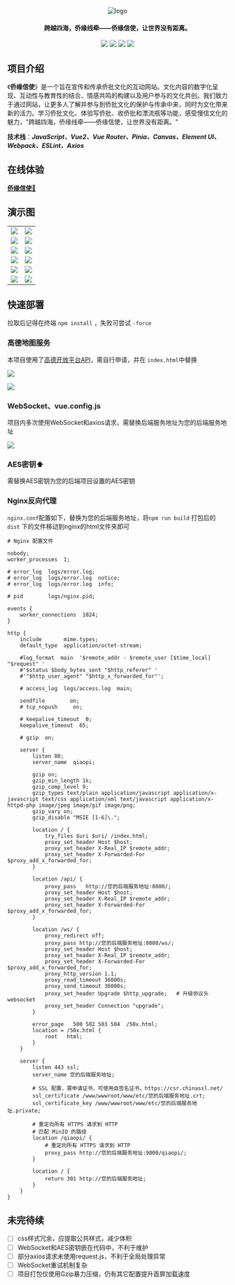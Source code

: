 <p align="center">
	<img alt="logo" src="https://raw.githubusercontent.com/trashwbin/Qiaopi_vue/refs/heads/master/init_qiaopi_vue/images/logo.png">
</p>
<h4 align="center">跨越四海，侨缘线牵——侨缘信使，让世界没有距离。</h4>
<p align="center">
	<a href="https://gitee.com/trashwbin/qiaopi_vue"><img src="https://img.shields.io/badge/%E4%BE%A8%E7%BC%98%E4%BF%A1%E4%BD%BF-github?logo=gitee&label=gitee&labelColor=%23C71D23&color=%23000"></a>
    <a href="https://github.com/trashwbin/Qiaopi"><img src="https://img.shields.io/badge/%E5%90%8E%E7%AB%AF%E5%B7%A5%E7%A8%8B-gitee?logo=github&label=github&color=%23181717"></a>
	<a href="https://github.com/trashwbin/Qiaopi"><img src="https://img.shields.io/badge/Qiaopi-v1.0.1-brightgreen.svg"></a>
	<a href="https://github.com/trashwbin/Qiaopi_vue?tab=MIT-1-ov-file"><img src="https://img.shields.io/github/license/mashape/apistatus.svg"></a>
</p>



## 项目介绍

《**侨缘信使**》是一个旨在宣传和传承侨批文化的互动网站。文化内容的数字化呈现、互动性与教育性的结合、情感共鸣的构建以及用户参与的文化共创。我们致力于通过网站，让更多人了解并参与到侨批文化的保护与传承中来，同时为文化带来新的活力。学习侨批文化、体验写侨批、收侨批和漂流瓶等功能，感受慢信文化的魅力，"跨越四海，侨缘线牵——侨缘信使，让世界没有距离。"

**技术栈**：***JavaScript、Vue2、Vue Router、Pinia、Canvas、Element UI、Webpack、ESLint、Axios***

## **在线体验**

**[侨缘信使🎉](http://110.41.58.26/)**

## 演示图

<table>
    <tr>
        <td><img src="https://raw.githubusercontent.com/trashwbin/Qiaopi_vue/refs/heads/master/init_qiaopi_vue/images/home.png"/></td>
        <td><img src="https://raw.githubusercontent.com/trashwbin/Qiaopi_vue/refs/heads/master/init_qiaopi_vue/images/home-receive.png"/></td>
    </tr>
    <tr>
        <td><img src="https://raw.githubusercontent.com/trashwbin/Qiaopi_vue/refs/heads/master/init_qiaopi_vue/images/home-introduce.gif"/></td>
        <td><img src="https://raw.githubusercontent.com/trashwbin/Qiaopi_vue/refs/heads/master/init_qiaopi_vue/images/home-history.gif"/></td>
    </tr>
    <tr>
        <td><img src="https://raw.githubusercontent.com/trashwbin/Qiaopi_vue/refs/heads/master/init_qiaopi_vue/images/write-letter.gif"/></td>
        <td><img src="https://raw.githubusercontent.com/trashwbin/Qiaopi_vue/refs/heads/master/init_qiaopi_vue/images/nav-ai.png"/></td>
    </tr>
	<tr>
        <td><img src="https://raw.githubusercontent.com/trashwbin/Qiaopi_vue/refs/heads/master/init_qiaopi_vue/images/send-letter.gif"/></td>
        <td><img src="https://raw.githubusercontent.com/trashwbin/Qiaopi_vue/refs/heads/master/init_qiaopi_vue/images/drifting.png"/></td>
    </tr>	 
    <tr>
        <td><img src="https://raw.githubusercontent.com/trashwbin/Qiaopi_vue/refs/heads/master/init_qiaopi_vue/images/game-explore.gif"/></td>
        <td><img src="https://raw.githubusercontent.com/trashwbin/Qiaopi_vue/refs/heads/master/init_qiaopi_vue/images/game-question.gif"/></td>
    </tr>
	<tr>
        <td><img src="https://raw.githubusercontent.com/trashwbin/Qiaopi_vue/refs/heads/master/init_qiaopi_vue/images/shop.gif"/></td>
        <td><img src="https://raw.githubusercontent.com/trashwbin/Qiaopi_vue/refs/heads/master/init_qiaopi_vue/images/marketing.gif"/></td>
    </tr>
</table>



## 快速部署

拉取后记得在终端 `npm install` ，失败可尝试 `-force`

### 高德地图服务

本项目使用了[高德开放平台API](https://console.amap.com/dev/key/app)，需自行申请，并在 `index.html`中替换

![](https://raw.githubusercontent.com/trashwbin/Qiaopi_vue/refs/heads/master/init_qiaopi_vue/images/amap-key.png)

![](https://raw.githubusercontent.com/trashwbin/Qiaopi_vue/refs/heads/master/init_qiaopi_vue/images/index-amap.png)

### WebSocket、vue.config.js

项目内多次使用WebSocket和axios请求，需替换后端服务地址为您的后端服务地址

![](https://raw.githubusercontent.com/trashwbin/Qiaopi_vue/refs/heads/master/init_qiaopi_vue/images/init.png)

### AES密钥⬆️

需替换AES密钥为您的后端项目设置的AES密钥

### Nginx反向代理

`nginx.conf`配置如下，替换为您的后端服务地址，将`npm run build` 打包后的 `dist` 下的文件移动到nginx的html文件夹即可

```
# Nginx 配置文件

nobody;
worker_processes  1;

# error_log  logs/error.log;
# error_log  logs/error.log  notice;
# error_log  logs/error.log  info;

# pid        logs/nginx.pid;

events {
    worker_connections  1024;
}

http {
    include       mime.types;
    default_type  application/octet-stream;

    #log_format  main  '$remote_addr - $remote_user [$time_local] "$request" '
    #'$status $body_bytes_sent "$http_referer" '
    #'"$http_user_agent" "$http_x_forwarded_for"';

    # access_log  logs/access.log  main;

    sendfile        on;
    # tcp_nopush     on;

    # keepalive_timeout  0;
    keepalive_timeout  65;

    # gzip  on;

    server {
        listen 80;
        server_name  qiaopi;

        gzip on;
        gzip_min_length 1k;
        gzip_comp_level 9;
        gzip_types text/plain application/javascript application/x-javascript text/css application/xml text/javascript application/x-httpd-php image/jpeg image/gif image/png;
        gzip_vary on;
        gzip_disable "MSIE [1-6]\.";

        location / {
            try_files $uri $uri/ /index.html;
            proxy_set_header Host $host;
            proxy_set_header X-Real_IP $remote_addr;
            proxy_set_header X-Forwarded-For $proxy_add_x_forwarded_for;
        }

        location /api/ {
            proxy_pass   http://您的后端服务地址:8080/;
            proxy_set_header Host $host;
            proxy_set_header X-Real_IP $remote_addr;
            proxy_set_header X-Forwarded-For $proxy_add_x_forwarded_for;
        }

        location /ws/ {
            proxy_redirect off;
            proxy_pass http://您的后端服务地址:8080/ws/;
            proxy_set_header Host $host;
            proxy_set_header X-Real_IP $remote_addr;
            proxy_set_header X-Forwarded-For $proxy_add_x_forwarded_for;
            proxy_http_version 1.1;
            proxy_read_timeout 36000s;
            proxy_send_timeout 36000s;
            proxy_set_header Upgrade $http_upgrade;   # 升级协议头 websocket
            proxy_set_header Connection "upgrade";
        }

        error_page   500 502 503 504  /50x.html;
        location = /50x.html {
            root   html;
        }
    }

    server {
        listen 443 ssl;
        server_name 您的后端服务地址;

        # SSL 配置，需申请证书，可使用自签名证书，https://csr.chinassl.net/
        ssl_certificate /www/wwwroot/www/etc/您的后端服务地址.crt;
        ssl_certificate_key /www/wwwroot/www/etc/您的后端服务地址.private;

        # 重定向所有 HTTPS 请求到 HTTP
        # 匹配 MinIO 的路径
        location /qiaopi/ {
            # 重定向所有 HTTPS 请求到 HTTP
            proxy_pass http://您的后端服务地址:9000/qiaopi/;
        }

        location / {
            return 301 http://您的后端服务地址;
        }
    }
}
```



## 未完待续

- [ ] css样式冗余，应提取公共样式，减少体积
- [ ] WebSocket和AES密钥嵌在代码中，不利于维护
- [ ] 部分axios请求未使用request.js，不利于全局处理异常
- [ ] WebSocket重试机制复杂
- [ ] 项目打包仅使用Gzip暴力压缩，仍有其它配置提升首屏加载速度
